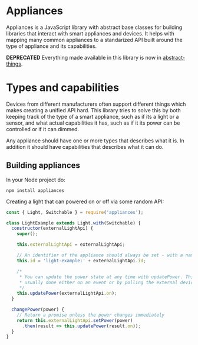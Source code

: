 # Appliances

Appliances is a JavaScript library with abstract base classes for building
libraries that interact with smart appliances and devices. It helps with
mapping many common appliances to a standarized API built around the type of
appliance and its capabilities.

**DEPRECATED** Everything made available in this library is now in
[abstract-things](https://github.com/tinkerhub/abstract-things).

# Types and capabilities

Devices from different manufacturers often support different things which makes
creating a unified API hard. This library tries to solve this by both keeping
track of the type of a smart appliance, such as if its a light or a sensor,
and what actual capabilities it has, such as if it its power can be controlled
or if it can dimmed.

Any appliance should have one or more types that describes what it is. In
addition it should have capabilities that describes what it can do.

## Building appliances

In your Node project do:

```
npm install appliances
```

Creating a light that can powered on or off via some random API:

```javascript
const { Light, Switchable } = require('appliances');

class LightExample extends Light.with(Switchable) {
  constructor(externalLightApi) {
    super();

    this.externalLightApi = externalLightApi;

    // An identifier of the appliance should always be set - with a namespace
    this.id = 'light-example:' + externalLightApi.id;

    /*
     * You can update the power state at any time with updatePower. This
     * usually done either on an event or by polling the external device.
     */
    this.updatePower(externalLightApi.on);
  }

  changePower(power) {
    // Return a promise unless the power changes immediately
    return this.externalLightApi.setPower(power)
      .then(result => this.updatePower(result.on));
  }
}
```
